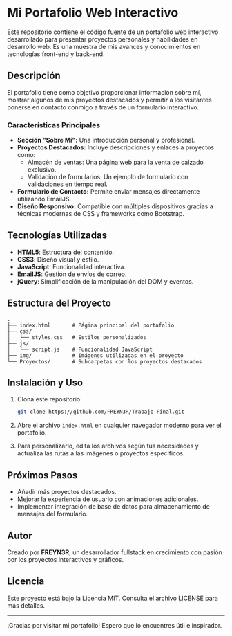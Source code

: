 # Mi Portafolio Web Interactivo

Este repositorio contiene el código fuente de un portafolio web interactivo desarrollado para presentar proyectos personales y habilidades en desarrollo web. Es una muestra de mis avances y conocimientos en tecnologías front-end y back-end.

## Descripción

El portafolio tiene como objetivo proporcionar información sobre mí, mostrar algunos de mis proyectos destacados y permitir a los visitantes ponerse en contacto conmigo a través de un formulario interactivo.

### Características Principales

- **Sección "Sobre Mí":** Una introducción personal y profesional.
- **Proyectos Destacados:** Incluye descripciones y enlaces a proyectos como:
  - Almacén de ventas: Una página web para la venta de calzado exclusivo.
  - Validación de formularios: Un ejemplo de formulario con validaciones en tiempo real.
- **Formulario de Contacto:** Permite enviar mensajes directamente utilizando EmailJS.
- **Diseño Responsivo:** Compatible con múltiples dispositivos gracias a técnicas modernas de CSS y frameworks como Bootstrap.

## Tecnologías Utilizadas

- **HTML5**: Estructura del contenido.
- **CSS3**: Diseño visual y estilo.
- **JavaScript**: Funcionalidad interactiva.
- **EmailJS**: Gestión de envíos de correo.
- **jQuery**: Simplificación de la manipulación del DOM y eventos.

## Estructura del Proyecto

```
.
├── index.html       # Página principal del portafolio
├── css/
│   └── styles.css   # Estilos personalizados
├── js/
│   └── script.js    # Funcionalidad JavaScript
├── img/             # Imágenes utilizadas en el proyecto
└── Proyectos/       # Subcarpetas con los proyectos destacados
```

## Instalación y Uso

1. Clona este repositorio:
   ```bash
   git clone https://github.com/FREYN3R/Trabajo-Final.git
   ```

2. Abre el archivo `index.html` en cualquier navegador moderno para ver el portafolio.

3. Para personalizarlo, edita los archivos según tus necesidades y actualiza las rutas a las imágenes o proyectos específicos.

## Próximos Pasos

- Añadir más proyectos destacados.
- Mejorar la experiencia de usuario con animaciones adicionales.
- Implementar integración de base de datos para almacenamiento de mensajes del formulario.

## Autor

Creado por **FREYN3R**, un desarrollador fullstack en crecimiento con pasión por los proyectos interactivos y gráficos.

## Licencia

Este proyecto está bajo la Licencia MIT. Consulta el archivo [LICENSE](LICENSE) para más detalles.

---

¡Gracias por visitar mi portafolio! Espero que lo encuentres útil e inspirador.
